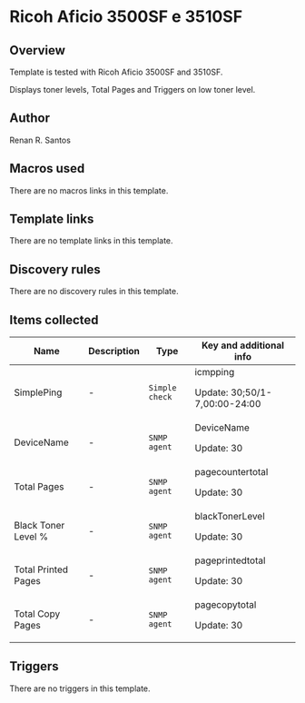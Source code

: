 # Ricoh Aficio 3500SF e 3510SF

## Overview


Template is tested with Ricoh Aficio 3500SF and 3510SF.


Displays toner levels, Total Pages and Triggers on low toner level.




## Author

Renan R. Santos

## Macros used

There are no macros links in this template.

## Template links

There are no template links in this template.

## Discovery rules

There are no discovery rules in this template.

## Items collected

|Name|Description|Type|Key and additional info|
|----|-----------|----|----|
|SimplePing|<p>-</p>|`Simple check`|icmpping<p>Update: 30;50/1-7,00:00-24:00</p>|
|DeviceName|<p>-</p>|`SNMP agent`|DeviceName<p>Update: 30</p>|
|Total Pages|<p>-</p>|`SNMP agent`|pagecountertotal<p>Update: 30</p>|
|Black Toner Level %|<p>-</p>|`SNMP agent`|blackTonerLevel<p>Update: 30</p>|
|Total Printed Pages|<p>-</p>|`SNMP agent`|pageprintedtotal<p>Update: 30</p>|
|Total Copy Pages|<p>-</p>|`SNMP agent`|pagecopytotal<p>Update: 30</p>|
## Triggers

There are no triggers in this template.

